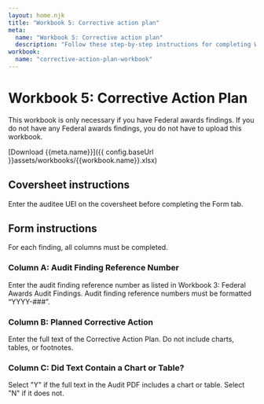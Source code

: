 ```yaml
---
layout: home.njk
title: "Workbook 5: Corrective action plan"
meta:
  name: "Workbook 5: Corrective action plan"
  description: "Follow these step-by-step instructions for completing Workbook 5: Corrective action plan."
workbook:
  name: "corrective-action-plan-workbook"
---
```


# Workbook 5: Corrective Action Plan

This workbook is only necessary if you have Federal awards findings. If you do not have any Federal awards findings, you do not have to upload this workbook.

[Download {{meta.name}}]({{ config.baseUrl }}assets/workbooks/{{workbook.name}}.xlsx)

## Coversheet instructions

Enter the auditee UEI on the coversheet before completing the Form tab.

## Form instructions

For each finding, all columns must be completed.

### Column A: Audit Finding Reference Number

Enter the audit finding reference number as listed in Workbook 3: Federal Awards Audit Findings. Audit finding reference numbers must be formatted “YYYY-###”.

### Column B: Planned Corrective Action

Enter the full text of the Corrective Action Plan. Do not include charts, tables, or footnotes.

### Column C: Did Text Contain a Chart or Table?

Select "Y" if the full text in the Audit PDF includes a chart or table. Select "N" if it does not.